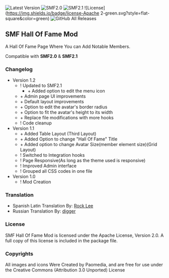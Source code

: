 ![Latest Version](https://img.shields.io/github/release/SychO9/smf-hall-of-fame.svg?style=flat-square)
![SMF2.0](https://img.shields.io/badge/SMF-2.0-75879b.svg?style=flat-square)
![SMF2.1](https://img.shields.io/badge/SMF-2.1-ed6033.svg?style=flat-square)
![License](https://img.shields.io/badge/license-Apache 2-green.svg?style=flat-square&color=green)
![GitHub All Releases](https://img.shields.io/github/downloads/SychO9/smf-hall-of-fame/total.svg?color=magenta&style=flat-square)
## SMF Hall Of Fame Mod
A Hall Of Fame Page Where You can Add Notable Members.

Compatible with **SMF2.0** & **SMF2.1**

### Changelog
* Version 1.2
	- ! Updated to SMF2.1
		* \+ Added option to edit the menu icon
	- \+ Admin page UI improvements
	- \+ Default layout improvements
	- \+ Option to edit the avatar's border radius
	- \+ Option to fit the avatar's height to its width
	- \+ Replace file modifications with more hooks
	- ! Code cleanup
* Version 1.1
	- \+ Added Table Layout (Third Layout)
	- \+ Added Option to change "Hall Of Fame" Title
	- \+ Added option to change Avatar Size(member element size)(Grid Layout)
	- ! Switched to Integration hooks
	- ! Page Responsive(As long as the theme used is responsive)
	- ! Improved Admin interface
	- ! Grouped all CSS codes in one file
* Version 1.0
	- ! Mod Creation

### Translation
* Spanish Latin Translation By: [Rock Lee](https://github.com/RockLee-BC)
* Russian Translation By: [digger](https://github.com/realdigger)

### License
SMF Hall Of Fame Mod is licensed under the Apache License, Version 2.0. A full copy of this license is included in the package file.

### Copyrights
All images and icons Were Created by Paomedia, and are free for use under the Creative Commons (Attribution 3.0 Unported) License 